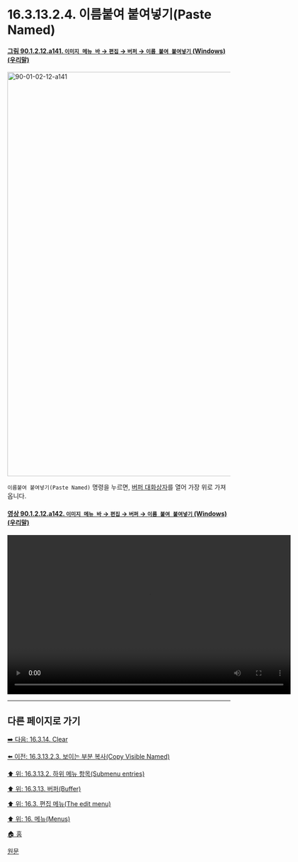 # 16.3.13.2.4. 이름붙여 붙여넣기(Paste Named)

<a id="90-01-02-12-a141"></a>

#### [그림 90.1.2.12.a141. `이미지 메뉴 바` → `편집` → `버퍼` → `이름 붙여 붙여넣기` (Windows) (우리말)](./90-01-02-12-buffer.md#90-01-02-12-a141)
<img width="678" height="914" alt="90-01-02-12-a141" src="https://github.com/user-attachments/assets/5b3b091e-eb86-4a44-a149-079030caf941" />

`이름붙여 붙여넣기(Paste Named)` 명령을 누르면, [버퍼 대화상자](./15-04-01-00-buffers-dialog.md)를 열어 가장 위로 가져옵니다.

<a id="90-01-02-12-a142"></a>

#### [영상 90.1.2.12.a142. `이미지 메뉴 바` → `편집` → `버퍼` → `이름 붙여 붙여넣기` (Windows) (우리말)](./90-01-02-12-buffer.md#90-01-02-12-a142)
<video controls="controls" width="640" height="360" src="https://github.com/user-attachments/assets/38ccf1cd-48dc-490d-adf2-e1126abc6376"></video>

***

## 다른 페이지로 가기

[➡️ 다음: 16.3.14. Clear](./16-03-14-clear.md)

[⬅️ 이전: 16.3.13.2.3. 보이는 부분 복사(Copy Visible Named)](./16-03-13-02-03-copy_visible_named.md)

[⬆️ 위: 16.3.13.2. 하위 메뉴 항목(Submenu entries)](./16-03-13-02-00-submenu_entries.md)

[⬆️ 위: 16.3.13. 버퍼(Buffer)](./16-03-13-00-buffer.md)

[⬆️ 위: 16.3. 편집 메뉴(The edit menu)](./16-03-00-the-edit-menu.md)

[⬆️ 위: 16. 메뉴(Menus)](./16-00-menus.md)

[🏠 홈](./00-home.md)

[원문](https://docs.gimp.org/2.10/ko/gimp-edit-buffer-dialog.html#idm23910)